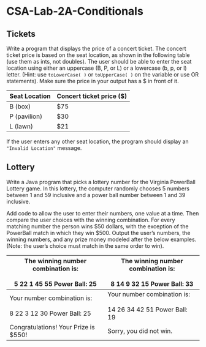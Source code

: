 # CSA-Lab-2A-Conditionals

## Tickets

Write a program that displays the price of a concert ticket. The concert ticket price is based on the seat location, as shown in the following table (use them as ints, not doubles). The user should be able to enter the seat location using either an uppercase (B, P, or L) or a lowercase (b, p, or l) letter.  (Hint:  use `toLowerCase( )` or `toUpperCase( )` on the variable or use OR statements).  Make sure the price in your output has a $ in front of it.

| Seat Location | Concert ticket price ($) |
|---------------|--------------------------|
| B (box)       | $75                      |
| P (pavilion)  | $30                      |
| L (lawn)      | $21                      |

If the user enters any other seat location, the program should display an `"Invalid Location"` message.


## Lottery

Write a Java program that picks a lottery number for the Virginia PowerBall Lottery game. In this lottery, the computer randomly chooses 5 numbers between 1 and 59 inclusive and a power ball number between 1 and 39 inclusive. 

Add code to allow the user to enter their numbers, one value at a time. Then compare the user choices with the winning combination.  For every matching number the person wins $50 dollars, with the exception of the PowerBall match in which they win $500. Output the user’s numbers, the winning numbers, and any prize money modeled after the below examples. (Note: the user’s choice must match in the same order to win).

| The winning number combination is:<br>	<br>5   22   1   45   55  Power Ball: 25 | The winning number combination is:<br>	<br>8   14   9   32   15   Power Ball: 33 |
|---------------------------------------------------------------------------------|---------------------------------------------------------------------------------|
| Your number combination is:<br>	<br>8   22   3   12   30   Power Ball: 25        | Your number combination is:<br>	<br>14   26   34   42   51   Power Ball: 19      |
| Congratulations! Your Prize is $550!                                            | Sorry, you did not win.                                                         |
